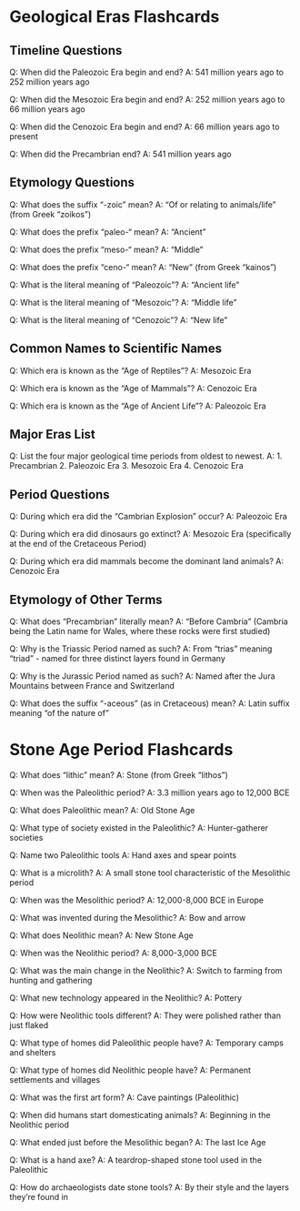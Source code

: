 # Geological Eras Flashcards

## Timeline Questions

Q: When did the Paleozoic Era begin and end?
A: 541 million years ago to 252 million years ago

Q: When did the Mesozoic Era begin and end?
A: 252 million years ago to 66 million years ago

Q: When did the Cenozoic Era begin and end?
A: 66 million years ago to present

Q: When did the Precambrian end?
A: 541 million years ago

## Etymology Questions

Q: What does the suffix “-zoic” mean?
A: “Of or relating to animals/life” (from Greek “zoikos”)

Q: What does the prefix “paleo-“ mean?
A: “Ancient”

Q: What does the prefix “meso-“ mean?
A: “Middle”

Q: What does the prefix “ceno-“ mean?
A: “New” (from Greek “kainos”)

Q: What is the literal meaning of “Paleozoic”?
A: “Ancient life”

Q: What is the literal meaning of “Mesozoic”?
A: “Middle life”

Q: What is the literal meaning of “Cenozoic”?
A: “New life”

## Common Names to Scientific Names

Q: Which era is known as the “Age of Reptiles”?
A: Mesozoic Era

Q: Which era is known as the “Age of Mammals”?
A: Cenozoic Era

Q: Which era is known as the “Age of Ancient Life”?
A: Paleozoic Era

## Major Eras List

Q: List the four major geological time periods from oldest to newest.
A: 1. Precambrian
   2. Paleozoic Era
   3. Mesozoic Era
   4. Cenozoic Era

## Period Questions

Q: During which era did the “Cambrian Explosion” occur?
A: Paleozoic Era

Q: During which era did dinosaurs go extinct?
A: Mesozoic Era (specifically at the end of the Cretaceous Period)

Q: During which era did mammals become the dominant land animals?
A: Cenozoic Era

## Etymology of Other Terms

Q: What does “Precambrian” literally mean?
A: “Before Cambria” (Cambria being the Latin name for Wales, where these rocks were first studied)

Q: Why is the Triassic Period named as such?
A: From “trias” meaning “triad” - named for three distinct layers found in Germany

Q: Why is the Jurassic Period named as such?
A: Named after the Jura Mountains between France and Switzerland

Q: What does the suffix “-aceous” (as in Cretaceous) mean?
A: Latin suffix meaning “of the nature of”

# Stone Age Period Flashcards

Q: What does “lithic” mean?
A: Stone (from Greek “lithos”)

Q: When was the Paleolithic period?
A: 3.3 million years ago to 12,000 BCE

Q: What does Paleolithic mean?
A: Old Stone Age

Q: What type of society existed in the Paleolithic?
A: Hunter-gatherer societies

Q: Name two Paleolithic tools
A: Hand axes and spear points

Q: What is a microlith?
A: A small stone tool characteristic of the Mesolithic period

Q: When was the Mesolithic period?
A: 12,000-8,000 BCE in Europe

Q: What was invented during the Mesolithic?
A: Bow and arrow

Q: What does Neolithic mean?
A: New Stone Age

Q: When was the Neolithic period?
A: 8,000-3,000 BCE

Q: What was the main change in the Neolithic?
A: Switch to farming from hunting and gathering

Q: What new technology appeared in the Neolithic?
A: Pottery

Q: How were Neolithic tools different?
A: They were polished rather than just flaked

Q: What type of homes did Paleolithic people have?
A: Temporary camps and shelters

Q: What type of homes did Neolithic people have?
A: Permanent settlements and villages

Q: What was the first art form?
A: Cave paintings (Paleolithic)

Q: When did humans start domesticating animals?
A: Beginning in the Neolithic period

Q: What ended just before the Mesolithic began?
A: The last Ice Age

Q: What is a hand axe?
A: A teardrop-shaped stone tool used in the Paleolithic

Q: How do archaeologists date stone tools?
A: By their style and the layers they’re found in